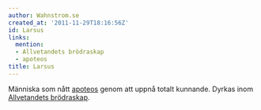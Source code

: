 ```yaml
---
author: Wahnstrom.se
created_at: '2011-11-29T18:16:56Z'
id: Larsus
links:
  mention:
  - Allvetandets brödraskap
  - apoteos
title: Larsus
---
```


Människa som nått [apoteos] genom att uppnå totalt kunnande. Dyrkas inom [Allvetandets brödraskap].

  [apoteos]: apoteos
  [Allvetandets brödraskap]: Allvetandets_brödraskap